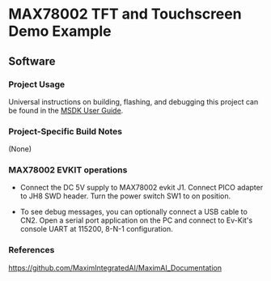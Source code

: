 # MAX78002 TFT and Touchscreen Demo Example

## Software

### Project Usage

Universal instructions on building, flashing, and debugging this project can be found in the [MSDK User Guide](https://analog-devices-msdk.github.io/msdk/USERGUIDE/).

### Project-Specific Build Notes

(None)

### MAX78002 EVKIT operations

* Connect the DC 5V supply to MAX78002 evkit J1. Connect PICO adapter to JH8 SWD header. Turn the power switch SW1 to on position.

* To see debug messages, you can optionally connect a USB cable to CN2. Open a serial port application on the PC and connect to Ev-Kit's console UART at 115200, 8-N-1 configuration.

### References

https://github.com/MaximIntegratedAI/MaximAI_Documentation
